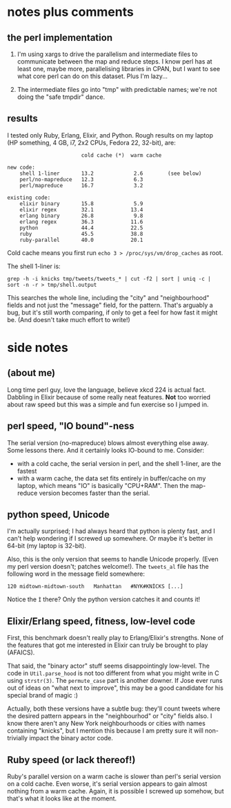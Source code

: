 # notes plus comments

## the perl implementation

1.  I'm using xargs to drive the parallelism and intermediate files to
    communicate between the map and reduce steps.  I know perl has at least
    one, maybe more, parallelising libraries in CPAN, but I want to see what
    core perl can do on this dataset.  Plus I'm lazy...

2.  The intermediate files go into "tmp" with predictable names; we're not
    doing the "safe tmpdir" dance.

## results

I tested only Ruby, Erlang, Elixir, and Python.  Rough results on my laptop
(HP something, 4 GB, i7, 2x2 CPUs, Fedora 22, 32-bit), are:

                            cold cache (*)  warm cache

    new code:
        shell 1-liner       13.2             2.6        (see below)
        perl/no-mapreduce   12.3             6.3
        perl/mapreduce      16.7             3.2

    existing code:
        elixir binary       15.8             5.9
        elixir regex        32.1            13.4
        erlang binary       26.8             9.8
        erlang regex        36.3            11.6
        python              44.4            22.5
        ruby                45.5            38.8
        ruby-parallel       40.0            20.1

Cold cache means you first run `echo 3 > /proc/sys/vm/drop_caches` as root.

The shell 1-liner is:

    grep -h -i knicks tmp/tweets/tweets_* | cut -f2 | sort | uniq -c | sort -n -r > tmp/shell.output

This searches the whole line, including the "city" and "neighbourhood" fields
and not just the "message" field, for the pattern.  That's arguably a bug, but
it's still worth comparing, if only to get a feel for how fast it might be.
(And doesn't take much effort to write!)

# side notes

## (about me)

Long time perl guy, love the language, believe xkcd 224 is actual fact.
Dabbling in Elixir because of some really neat features.  **Not** too worried
about raw speed but this was a simple and fun exercise so I jumped in.

## perl speed, "IO bound"-ness

The serial version (no-mapreduce) blows almost everything else away.  Some
lessons there.  And it certainly looks IO-bound to me.  Consider:

*   with a cold cache, the serial version in perl, and the shell 1-liner, are
    the fastest
*   with a warm cache, the data set fits entirely in buffer/cache on my
    laptop, which means "IO" is basically "CPU+RAM".  Then the map-reduce
    version becomes faster than the serial.

## python speed, Unicode

I'm actually surprised; I had always heard that python is plenty fast, and I
can't help wondering if I screwed up somewhere.  Or maybe it's better in
64-bit (my laptop is 32-bit).

Also, this is the only version that seems to handle Unicode properly.  (Even
my perl version doesn't; patches welcome!).  The `tweets_al` file has the
following word in the message field somewhere:

    120	midtown-midtown-south	Manhattan	#NYK#KNİCKS [...]

Notice the `İ` there?  Only the python version catches it and counts it!

## Elixir/Erlang speed, fitness, low-level code

First, this benchmark doesn't really play to Erlang/Elixir's strengths.  None
of the features that got me interested in Elixir can truly be brought to play
(AFAICS).

That said, the "binary actor" stuff seems disappointingly low-level.  The code
in `Util.parse_hood` is not too different from what you might write in C using
`strstr(3)`.  The `permute_case` part is another downer.  If Jose ever runs
out of ideas on "what next to improve", this may be a good candidate for his
special brand of magic :)

Actually, both these versions have a subtle bug: they'll count tweets where
the desired pattern appears in the "neighbourhod" or "city" fields also.  I
know there aren't any New York neighbourhoods or cities with names containing
"knicks", but I mention this because I am pretty sure it will non-trivially
impact the binary actor code.

## Ruby speed (or lack thereof!)

Ruby's parallel version on a warm cache is slower than perl's serial version
on a cold cache.  Even worse, it's serial version appears to gain almost
nothing from a warm cache.  Again, it is possible I screwed up somehow, but
that's what it looks like at the moment.

